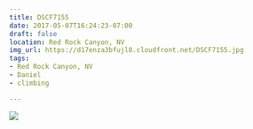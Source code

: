 ```yaml
---
title: DSCF7155
date: 2017-05-07T16:24:23-07:00
draft: false
location: Red Rock Canyon, NV
img_url: https://d17enza3bfujl8.cloudfront.net/DSCF7155.jpg
tags:
- Red Rock Canyon, NV
- Daniel
- climbing

---
```


![](https://d17enza3bfujl8.cloudfront.net/DSCF7155.jpg)

